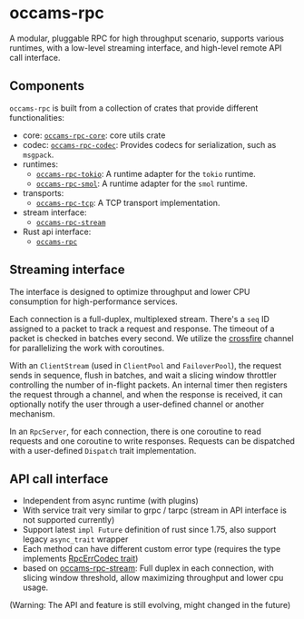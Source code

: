 # occams-rpc

A modular, pluggable RPC for high throughput scenario, supports various runtimes,
with a low-level streaming interface, and high-level remote API call interface.

## Components

`occams-rpc` is built from a collection of crates that provide different functionalities:

- core: [`occams-rpc-core`](https://docs.rs/occams-rpc-core): core utils crate
- codec: [`occams-rpc-codec`](https://docs.rs/occams-rpc-codec): Provides codecs for serialization, such as `msgpack`.
- runtimes:
  - [`occams-rpc-tokio`](https://docs.rs/occams-rpc-tokio): A runtime adapter for the `tokio` runtime.
  - [`occams-rpc-smol`](https://docs.rs/occams-rpc-smol): A runtime adapter for the `smol` runtime.
- transports:
  - [`occams-rpc-tcp`](https://docs.rs/occams-rpc-tcp): A TCP transport implementation.
- stream interface:
  - [`occams-rpc-stream`](https://docs.rs/occams-rpc-stream)
- Rust api interface:
  - [`occams-rpc`](https://docs.rs/occams-rpc)

## Streaming interface

The interface is designed to optimize throughput and lower
CPU consumption for high-performance services.

Each connection is a full-duplex, multiplexed stream.
There's a `seq` ID assigned to a packet to track
a request and response. The timeout of a packet is checked in batches every second.
We utilize the [crossfire](https://docs.rs/crossfire) channel for parallelizing the work with
coroutines.

With an `ClientStream` (used in `ClientPool` and `FailoverPool`), the request sends in sequence, flush in batches,
 and wait a slicing window throttler controlling the number of in-flight packets.
An internal timer then registers the request through a channel, and when the response is received,
 it can optionally notify the user through a user-defined channel or another mechanism.

In an `RpcServer`, for each connection, there is one coroutine to read requests and one
coroutine to write responses. Requests can be dispatched with a user-defined
`Dispatch` trait implementation.

## API call interface

- Independent from async runtime (with plugins)
- With service trait very similar to grpc / tarpc (stream in API interface is not supported
currently)
- Support latest `impl Future` definition of rust since 1.75, also support legacy `async_trait`
wrapper
- Each method can have different custom error type (requires the type implements [RpcErrCodec trait](https://docs.rs/occams-rpc-core/latest/occams_rpc_core/error/trait.RpcErrCodec.html))
- based on [occams-rpc-stream](https://docs.rs/occams-rpc-stream): Full duplex in each connection, with slicing window threshold, allow maximizing throughput and lower cpu usage.

(Warning: The API and feature is still evolving, might changed in the future)
